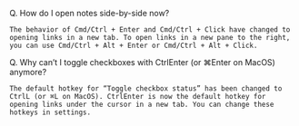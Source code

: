 
Q. How do I open notes side-by-side now?

    The behavior of Cmd/Ctrl + Enter and Cmd/Ctrl + Click have changed to opening links in a new tab. To open links in a new pane to the right, you can use Cmd/Ctrl + Alt + Enter or Cmd/Ctrl + Alt + Click.

Q. Why can’t I toggle checkboxes with CtrlEnter (or ⌘Enter on MacOS) anymore?

    The default hotkey for “Toggle checkbox status” has been changed to CtrlL (or ⌘L on MacOS). CtrlEnter is now the default hotkey for opening links under the cursor in a new tab. You can change these hotkeys in settings.

